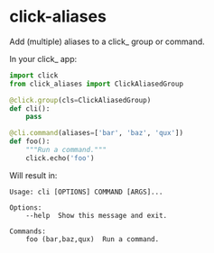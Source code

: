# click-aliases

Add (multiple) aliases to a click_ group or command.

In your click_ app:

```python
import click
from click_aliases import ClickAliasedGroup

@click.group(cls=ClickAliasedGroup)
def cli():
    pass

@cli.command(aliases=['bar', 'baz', 'qux'])
def foo():
    """Run a command."""
    click.echo('foo')
```
Will result in:
```
Usage: cli [OPTIONS] COMMAND [ARGS]...

Options:
    --help  Show this message and exit.

Commands:
    foo (bar,baz,qux)  Run a command.
```
